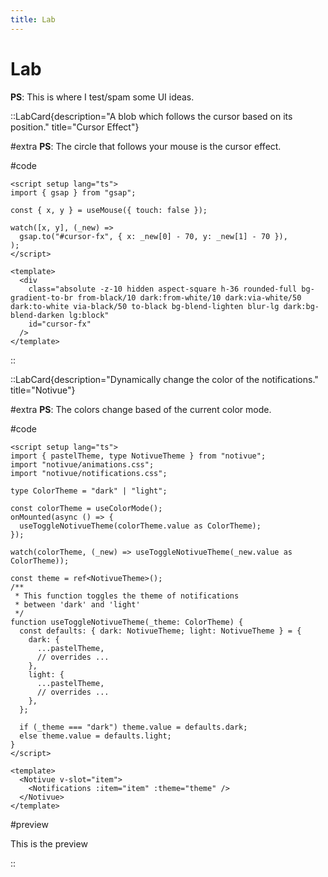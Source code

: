 ```yaml
---
title: Lab
---
```


# Lab

**PS**: This is where I test/spam some UI ideas.

::LabCard{description="A blob which follows the cursor based on its position." title="Cursor Effect"}

#extra
**PS**: The circle that follows your mouse is the cursor effect.

#code

```vue
<script setup lang="ts">
import { gsap } from "gsap";

const { x, y } = useMouse({ touch: false });

watch([x, y], (_new) =>
  gsap.to("#cursor-fx", { x: _new[0] - 70, y: _new[1] - 70 }),
);
</script>

<template>
  <div
    class="absolute -z-10 hidden aspect-square h-36 rounded-full bg-gradient-to-br from-black/10 dark:from-white/10 dark:via-white/50 dark:to-white via-black/50 to-black bg-blend-lighten blur-lg dark:bg-blend-darken lg:block"
    id="cursor-fx"
  />
</template>
```

::

::LabCard{description="Dynamically change the color of the notifications." title="Notivue"}

#extra
**PS**: The colors change based of the current color mode.

#code

```vue
<script setup lang="ts">
import { pastelTheme, type NotivueTheme } from "notivue";
import "notivue/animations.css";
import "notivue/notifications.css";

type ColorTheme = "dark" | "light";

const colorTheme = useColorMode();
onMounted(async () => {
  useToggleNotivueTheme(colorTheme.value as ColorTheme);
});

watch(colorTheme, (_new) => useToggleNotivueTheme(_new.value as ColorTheme));

const theme = ref<NotivueTheme>();
/**
 * This function toggles the theme of notifications
 * between 'dark' and 'light'
 */
function useToggleNotivueTheme(_theme: ColorTheme) {
  const defaults: { dark: NotivueTheme; light: NotivueTheme } = {
    dark: {
      ...pastelTheme,
      // overrides ...
    },
    light: {
      ...pastelTheme,
      // overrides ...
    },
  };

  if (_theme === "dark") theme.value = defaults.dark;
  else theme.value = defaults.light;
}
</script>

<template>
  <Notivue v-slot="item">
    <Notifications :item="item" :theme="theme" />
  </Notivue>
</template>
```

#preview

This is the preview

::
